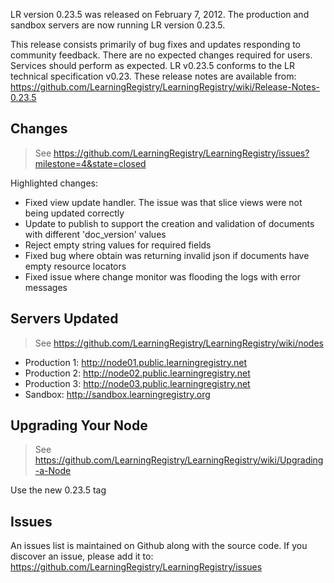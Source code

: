LR version 0.23.5 was released on February 7, 2012.  The production and sandbox servers are now running LR version 0.23.5.

This release consists primarily of bug fixes and updates responding to community feedback.  There are no expected changes required for users.  Services should perform as expected.  LR v0.23.5 conforms to the LR technical specification v0.23.  These release notes are available from: https://github.com/LearningRegistry/LearningRegistry/wiki/Release-Notes-0.23.5

## Changes

> See https://github.com/LearningRegistry/LearningRegistry/issues?milestone=4&state=closed

Highlighted changes:

* Fixed view update handler. The issue was that slice views were not being updated correctly
* Update to publish to support the creation and validation of documents with different 'doc_version' values
* Reject empty string values for required fields
* Fixed bug where obtain was returning invalid json if documents have empty resource locators
* Fixed issue where change monitor was flooding the logs with error messages

## Servers Updated

> See https://github.com/LearningRegistry/LearningRegistry/wiki/nodes

* Production 1: http://node01.public.learningregistry.net
* Production 2: http://node02.public.learningregistry.net
* Production 3: http://node03.public.learningregistry.net
* Sandbox: http://sandbox.learningregistry.org

## Upgrading Your Node

> See https://github.com/LearningRegistry/LearningRegistry/wiki/Upgrading-a-Node

Use the new 0.23.5 tag

## Issues

An issues list is maintained on Github along with the source code. If you discover an issue, please add it to: https://github.com/LearningRegistry/LearningRegistry/issues